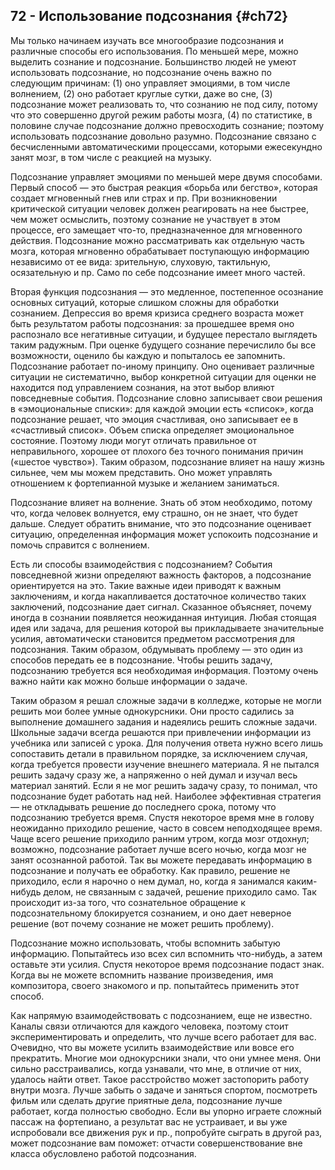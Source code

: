 ## 72 - Использование подсознания {#ch72}

Мы только начинаем изучать все многообразие подсознания и различные способы его использования. По меньшей мере, можно выделить сознание и подсознание. Большинство людей не умеют использовать подсознание, но подсознание очень важно по следующим причинам: (1) оно управляет эмоциями, в том числе волнением, (2) оно работает круглые сутки, даже во сне, (3) подсознание может реализовать то, что сознанию не под силу, потому что это совершенно другой режим работы мозга, (4) по статистике, в половине случае подсознание должно превосходить сознание; поэтому использовать подсознание довольно разумно. Подсознание связано с бесчисленными автоматическими процессами, которыми ежесекундно занят мозг, в том числе с реакцией на музыку.

Подсознание управляет эмоциями по меньшей мере двумя способами. Первый способ — это быстрая реакция «борьба или бегство», которая создает мгновенный гнев или страх и пр. При возникновении критической ситуации человек должен реагировать на нее быстрее, чем может осмыслить, поэтому сознание не участвует в этом процессе, его замещает что-то, предназначенное для мгновенного действия. Подсознание можно рассматривать как отдельную часть мозга, которая мгновенно обрабатывает поступающую информацию независимо от ее вида: зрительную, слуховую, тактильную, осязательную и пр. Само по себе подсознание имеет много частей.

Вторая функция подсознания — это медленное, постепенное осознание основных ситуаций, которые слишком сложны для обработки сознанием. Депрессия во время кризиса среднего возраста может быть результатом работы подсознания: за прошедшее время оно распознало все негативные ситуации, и будущее перестало выглядеть таким радужным. При оценке будущего сознание перечислило бы все возможности, оценило бы каждую и попыталось ее запомнить. Подсознание работает по-иному принципу. Оно оценивает различные ситуации не систематично, выбор конкретной ситуации для оценки не находится под управлением сознания, на этот выбор влияют повседневные события. Подсознание словно записывает свои решения в «эмоциональные списки»: для каждой эмоции есть «список», когда подсознание решает, что эмоция счастливая, оно записывает ее в «счастливый список». Объем списка определяет эмоциональное состояние. Поэтому люди могут отличать правильное от неправильного, хорошее от плохого без точного понимания причин («шестое чувство»). Таким образом, подсознание влияет на нашу жизнь сильнее, чем мы можем представить. Оно может управлять отношением к фортепианной музыке и желанием заниматься.

Подсознание влияет на волнение. Знать об этом необходимо, потому что, когда человек волнуется, ему страшно, он не знает, что будет дальше. Следует обратить внимание, что это подсознание оценивает ситуацию, определенная информация может успокоить подсознание и помочь справится с волнением.

Есть ли способы взаимодействия с подсознанием? События повседневной жизни определяют важность факторов, а подсознание ориентируется на это. Такие важные идеи приводят к важным заключениям, и когда накапливается достаточное количество таких заключений, подсознание дает сигнал. Сказанное объясняет, почему иногда в сознании появляется неожиданная интуиция. Любая стоящая идея или задача, для решения которой вы прикладываете значительные усилия, автоматически становится предметом рассмотрения для подсознания. Таким образом, обдумывать проблему — это один из способов передать ее в подсознание. Чтобы решить задачу, подсознанию требуется вся необходимая информация. Поэтому очень важно найти как можно больше информации о задаче.

Таким образом я решал сложные задачи в колледже, которые не могли решить мои более умные однокурсники. Они просто садились за выполнение домашнего задания и надеялись решить сложные задачи. Школьные задачи всегда решаются при привлечении информации из учебника или записей с урока. Для получения ответа нужно всего лишь сопоставить детали в правильном порядке, за исключением случая, когда требуется провести изучение внешнего материала. Я не пытался решить задачу сразу же, а напряженно о ней думал и изучал весь материал занятий. Если я не мог решить задачу сразу, то понимал, что подсознание будет работать над ней. Наиболее эффективная стратегия — не откладывать решение до последнего срока, потому что подсознанию требуется время. Спустя некоторое время мне в голову неожиданно приходило решение, часто в совсем неподходящее время. Чаще всего решение приходило ранним утром, когда мозг отдохнул; возможно, подсознание работает лучше всего ночью, когда мозг не занят осознанной работой. Так вы можете передавать информацию в подсознание и получать ее обработку. Как правило, решение не приходило, если я нарочно о нем думал, но, когда я занимался каким-нибудь делом, не связанным с задачей, решение приходило само. Так происходит из-за того, что сознательное обращение к подсознательному блокируется сознанием, и оно дает неверное решение (вот почему сознание не может решить проблему).

Подсознание можно использовать, чтобы вспомнить забытую информацию. Попытайтесь изо всех сил вспомнить что-нибудь, а затем оставьте эти усилия. Спустя некоторое время подсознание подаст знак. Когда вы не можете вспомнить название произведения, имя композитора, своего знакомого и пр. попытайтесь применить этот способ.

Как напрямую взаимодействовать с подсознанием, еще не известно. Каналы связи отличаются для каждого человека, поэтому стоит экспериментировать и определить, что лучше всего работает для вас. Очевидно, что вы можете усилить взаимодействие или вовсе его прекратить. Многие мои однокурсники знали, что они умнее меня. Они сильно расстраивались, когда узнавали, что мне, в отличие от них, удалось найти ответ. Такое расстройство может застопорить работу внутри мозга. Лучше забыть о задаче и заняться спортом, посмотреть фильм или сделать другие приятные дела, подсознание лучше работает, когда полностью свободно. Если вы упорно играете сложный пассаж на фортепиано, а результат вас не устраивает, и вы уже испробовали все движения рук и пр., попробуйте сыграть в другой раз, может подсознание вам поможет: отчасти совершенствование вне класса обусловлено работой подсознания.
